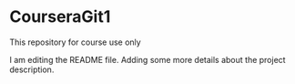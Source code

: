 # CourseraGit1
This repository for course use only

I am editing the README file. Adding some more details about the project description.

